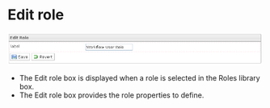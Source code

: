 <!--
parent: 'Manage Roles'
created_at: '2012-03-29 16:30:22'
updated_at: '2013-03-13 14:34:02'
authors:
    - 'Jérôme Bogaerts'
contributors:
    - 'Franck Gismondi'
tags:
    - 'Manage Roles'
-->

Edit role
=========

![](../resources/roles-edit.png)

-   The Edit role box is displayed when a role is selected in the Roles library box.
-   The Edit role box provides the role properties to define.


